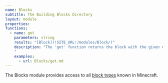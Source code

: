 ```yaml
---
name: Blocks
subtitle: The Building Blocks Directory
layout: module
properties:
functions:
  - name: get
    parameters: string
    results: "[Block](!SITE_URL!/modules/Block/)"
    description: "The 'get' function returns the block with the given name.
    "
    examples:
      - url: Blocks/get.md
---
```


The Blocks module provides access to all [block types](https://minecraft.gamepedia.com/Block) known in Minecraft.
